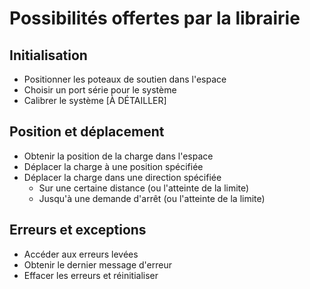 # Possibilités offertes par la librairie
## Initialisation
- Positionner les poteaux de soutien dans l'espace
- Choisir un port série pour le système
- Calibrer le système [À DÉTAILLER]
## Position et déplacement
- Obtenir la position de la charge dans l'espace
- Déplacer la charge à une position spécifiée
- Déplacer la charge dans une direction spécifiée
  - Sur une certaine distance (ou l'atteinte de la limite)
  - Jusqu'à une demande d'arrêt (ou l'atteinte de la limite)
## Erreurs et exceptions
- Accéder aux erreurs levées
- Obtenir le dernier message d'erreur
- Effacer les erreurs et réinitialiser
